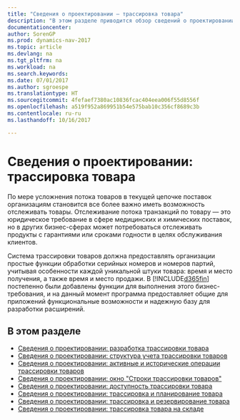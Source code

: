 ```yaml
---
title: "Сведения о проектировании — трассировка товара"
description: "В этом разделе приводится обзор сведений о проектировании трассировки товаров."
documentationcenter: 
author: SorenGP
ms.prod: dynamics-nav-2017
ms.topic: article
ms.devlang: na
ms.tgt_pltfrm: na
ms.workload: na
ms.search.keywords: 
ms.date: 07/01/2017
ms.author: sgroespe
ms.translationtype: HT
ms.sourcegitcommit: 4fefaef7380ac10836fcac404eea006f55d8556f
ms.openlocfilehash: a519f952a869951b54e575bab10c356cf8689c3b
ms.contentlocale: ru-ru
ms.lasthandoff: 10/16/2017

---
```

# <a name="design-details-item-tracking"></a>Сведения о проектировании: трассировка товара
По мере усложнения потока товаров в текущей цепочке поставок организациям становится все более важно иметь возможность отслеживать товары. Отслеживание потока транзакций по товару — это юридическое требование в сфере медицинских и химических поставок, но в других бизнес-сферах может потребоваться отслеживать продукты с гарантиями или сроками годности в целях обслуживания клиентов.  

Система трассировки товаров должна предоставлять организации простые функции обработки серийных номеров и номеров партий, учитывая особенности каждой уникальной штуки товара: время и место получения, а также время и место продажи. В [!INCLUDE[d365fin](includes/d365fin_md.md)] постепенно были добавлены функции для выполнения этого бизнес-требования, и на данный момент программа предоставляет общие для приложений функциональные возможности и надежную базу для разработки расширений.  

## <a name="in-this-section"></a>В этом разделе  
* [Сведения о проектировании: разработка трассировки товара](design-details-item-tracking-design.md)  
* [Сведения о проектировании: структура учета трассировки товаров](design-details-item-tracking-posting-structure.md)  
* [Сведения о проектировании: активные и исторические операции трассировки товаров](design-details-active-versus-historic-item-tracking-entries.md)  
* [Сведения о проектировании: окно "Строки трассировки товаров"](design-details-item-tracking-lines-window.md)  
* [Сведения о проектировании: доступность трассировки товара](design-details-item-tracking-availability.md)  
* [Сведения о проектировании: трассировка и планирование товара](design-details-item-tracking-and-planning.md)  
* [Сведения о проектировании: трассировка и резервирование товара](design-details-item-tracking-and-reservations.md)  
* [Сведения о проектировании: трассировка товара на складе](design-details-item-tracking-in-the-warehouse.md)

